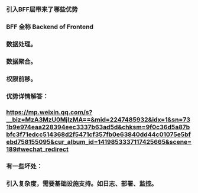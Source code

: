### 引入BFF层带来了哪些优势

### BFF 全称 Backend of Frontend

### 数据处理。
### 数据聚合。
### 权限前移。
### 优势详情解答：
### https://mp.weixin.qq.com/s?__biz=MzA3MzU0MjIzMA==&mid=2247485932&idx=1&sn=731b9e974eaa228394eec3337b63ad5d&chksm=9f0c36d5a87bbfc3f71edcc514368d2f5471cf357fb0e63840dd44c01075e5bfebd758155095&cur_album_id=1419853337117425665&scene=189#wechat_redirect
### 有一些坏处：
### 引入复杂度，需要基础设施支持。如日志、部署、监控。